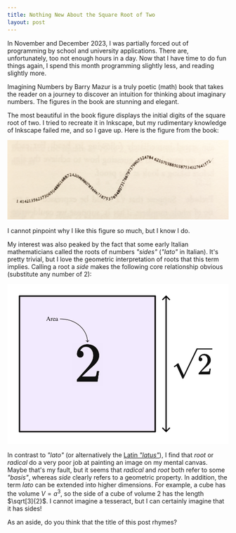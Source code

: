```yaml
---
title: Nothing New About the Square Root of Two
layout: post
---
```


In November and December 2023, I was partially forced out of programming  by school and university applications. There are, unfortunately, too not enough hours in a day. Now that I have time to do fun things again, I spend this month programming slightly less, and reading slightly more.

Imagining Numbers by Barry Mazur is a truly poetic (math) book that takes the reader on a journey to discover an intuition for thinking about imaginary numbers. The figures in the book are stunning and elegant.

The most beautiful in the book figure displays the initial digits of the square root of two. I tried to recreate it in Inkscape, but my rudimentary knowledge of Inkscape failed me, and so I gave up. Here is the figure from the book:

<img src="/public/figures/square-root-of-two.png"
     alt="The square root of two rounded to 99 decimal places"
	 style="max-width: 100%;"
	 />

I cannot pinpoint why I like this figure so much, but I know I do.

My interest was also peaked by the fact that some early Italian mathematicians called the roots of numbers *"sides"* (*"lato"* in Italian). It's pretty trivial, but I love the geometric interpretation of roots that this term implies. Calling a root a *side* makes the following core relationship obvious (substitute any number of $2$):

<img src="/public/figures/roots-as-sides.png"
     alt="Thinking of a square root as the length of side of a square with the some area"
	 />

In contrast to *"lato"* (or alternatively the [Latin *"latus"*](https://math.stackexchange.com/a/809891)), I find that *root* or *radical* do a very poor job at painting an image on my mental canvas. Maybe that's my fault, but it seems that *radical* and *root* both refer to some *"basis"*, whereas *side* clearly refers to a geometric property. In addition, the term *lato* can be extended into higher dimensions. For example, a cube has the volume $V = a^3$, so the side of a cube of volume $2$ has the length $\sqrt[3]{2}$. I cannot imagine a tesseract, but I can certainly imagine that it has sides!

As an aside, do you think that the title of this post rhymes?
